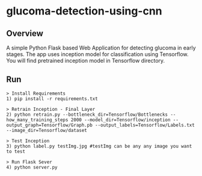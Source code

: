 # glucoma-detection-using-cnn
## Overview
A simple Python Flask based Web Application for detecting glucoma in early stages.
The app uses inception model for classification using Tensorflow.
You will find pretrained inception model in Tensorflow directory.

## Run

```
> Install Requirements
1) pip install -r requirements.txt

> Retrain Inception - Final Layer
2) python retrain.py --bottleneck_dir=Tensorflow/Bottlenecks --how_many_training_steps 2000 --model_dir=Tensorflow/inception --output_graph=Tensorflow/Graph.pb --output_labels=Tensorflow/Labels.txt --image_dir=Tensorflow/dataset

> Test Inception
3) python label.py testImg.jpg #testImg can be any any image you want to test

> Run Flask Sever
4) python server.py

```

